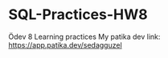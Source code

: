 # SQL-Practices-HW8
Ödev 8
Learning practices My patika dev link: https://app.patika.dev/sedagguzel
